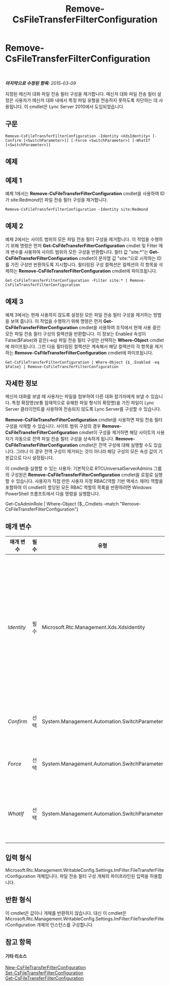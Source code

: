 ﻿---
title: Remove-CsFileTransferFilterConfiguration
TOCTitle: Remove-CsFileTransferFilterConfiguration
ms:assetid: faae4d4b-ea8b-4d50-9c46-16a075476642
ms:mtpsurl: https://technet.microsoft.com/ko-kr/library/Gg413064(v=OCS.15)
ms:contentKeyID: 49305615
ms.date: 08/24/2015
mtps_version: v=OCS.15
ms.translationtype: HT
---

# Remove-CsFileTransferFilterConfiguration

 

_**마지막으로 수정된 항목:** 2015-03-09_

지정된 메신저 대화 파일 전송 필터 구성을 제거합니다. 메신저 대화 파일 전송 필터 설정은 사용자가 메신저 대화 내에서 특정 파일 유형을 전송하지 못하도록 차단하는 데 사용됩니다. 이 cmdlet은 Lync Server 2010에서 도입되었습니다.

## 구문

    Remove-CsFileTransferFilterConfiguration -Identity <XdsIdentity> [-Confirm [<SwitchParameter>]] [-Force <SwitchParameter>] [-WhatIf [<SwitchParameter>]]

## 예제

## 예제 1

예제 1에서는 **Remove-CsFileTransferFilterConfiguration** cmdlet을 사용하여 ID가 site:Redmond인 파일 전송 필터 구성을 제거합니다.

    Remove-CsFileTransferFilterConfiguration -Identity site:Redmond

## 예제 2

예제 2에서는 사이트 범위의 모든 파일 전송 필터 구성을 제거합니다. 이 작업을 수행하기 위해 명령은 먼저 **Get-CsFileTransferFilterConfiguration** cmdlet 및 Filter 매개 변수를 사용하여 사이트 범위의 모든 구성을 반환합니다. 필터 값 "site:\*"는 **Get-CsFileTransferFilterConfiguration** cmdlet이 문자열 값 "site:"으로 시작하는 ID를 가진 구성만 반환하도록 지시합니다. 필터링된 구성 컬렉션은 컬렉션의 각 항목을 삭제하는 **Remove-CsFileTransferFilterConfiguration** cmdlet에 파이프됩니다.

    Get-CsFileTransferFilterConfiguration -Filter site:* | Remove-CsFileTransferFilterConfiguration

## 예제 3

예제 3에서는 현재 사용하지 않도록 설정된 모든 파일 전송 필터 구성을 제거하는 방법을 보여 줍니다. 이 작업을 수행하기 위해 명령은 먼저 **Get-CsFileTransferFilterConfiguration** cmdlet을 사용하여 조직에서 현재 사용 중인 모든 파일 전송 필터 구성의 컬렉션을 반환합니다. 이 정보는 Enabled 속성이 False($False)와 같은(-eq) 파일 전송 필터 구성만 선택하는 **Where-Object** cmdlet에 파이프됩니다. 그런 다음 필터링된 컬렉션은 계속해서 해당 컬렉션의 각 항목을 제거하는 **Remove-CsFileTransferFilterConfiguration** cmdlet에 파이프됩니다.

    Get-CsFileTransferFilterConfiguration | Where-Object {$_.Enabled -eq $False} | Remove-CsFileTransferFilterConfiguration

## 자세한 정보

메신저 대화를 보낼 때 사용자는 파일을 첨부하여 다른 대화 참가자에게 보낼 수 있습니다. 특정 확장명(보통 잠재적으로 유해한 파일 형식의 확장명)을 가진 파일이 Lync Server 클라이언트를 사용하여 전송되지 않도록 Lync Server를 구성할 수 있습니다.

**Remove-CsFileTransferFilterConfiguration** cmdlet을 사용하면 파일 전송 필터 구성을 삭제할 수 있습니다. 사이트 범위 구성의 경우 **Remove-CsFileTransferFilterConfiguration** cmdlet이 구성을 제거하면 해당 사이트의 사용자가 자동으로 전역 파일 전송 필터 구성을 상속하게 됩니다. **Remove-CsFileTransferFilterConfiguration** cmdlet은 전역 구성에 대해 실행할 수도 있습니다. 그러나 이 경우 전역 구성이 제거되는 것이 아니라 해당 구성의 모든 속성 값이 기본값으로 다시 설정됩니다.

이 cmdlet을 실행할 수 있는 사용자: 기본적으로 RTCUniversalServerAdmins 그룹의 구성원은 **Remove-CsFileTransferFilterConfiguration** cmdlet을 로컬로 실행할 수 있습니다. 사용자가 직접 만든 사용자 지정 RBAC(역할 기반 액세스 제어) 역할을 포함하여 이 cmdlet이 할당된 모든 RBAC 역할의 목록을 반환하려면 Windows PowerShell 프롬프트에서 다음 명령을 실행합니다.

Get-CsAdminRole | Where-Object {$\_.Cmdlets –match "Remove-CsFileTransferFilterConfiguration"}

## 매개 변수


<table>
<colgroup>
<col style="width: 25%" />
<col style="width: 25%" />
<col style="width: 25%" />
<col style="width: 25%" />
</colgroup>
<thead>
<tr class="header">
<th>매개 변수</th>
<th>필수</th>
<th>유형</th>
<th>설명</th>
</tr>
</thead>
<tbody>
<tr class="odd">
<td><p><em>Identity</em></p></td>
<td><p>필수</p></td>
<td><p>Microsoft.Rtc.Management.Xds.XdsIdentity</p></td>
<td><p>제거할 파일 전송 구성에 대한 고유 식별자입니다. 전역 구성을 참조하려면 -Identity global 구문을 사용합니다. 사이트 범위에서 구성을 참조하려면 -Identity site:Redmond와 유사한 구문을 사용합니다. ID를 지정할 때 와일드카드 값을 사용할 수 없습니다.</p></td>
</tr>
<tr class="even">
<td><p><em>Confirm</em></p></td>
<td><p>선택</p></td>
<td><p>System.Management.Automation.SwitchParameter</p></td>
<td><p>명령을 실행하기 전에 확인 메시지를 표시합니다.</p></td>
</tr>
<tr class="odd">
<td><p><em>Force</em></p></td>
<td><p>선택</p></td>
<td><p>System.Management.Automation.SwitchParameter</p></td>
<td><p>변경하기 전에 표시되는 확인 메시지를 표시하지 않습니다.</p></td>
</tr>
<tr class="even">
<td><p><em>WhatIf</em></p></td>
<td><p>선택</p></td>
<td><p>System.Management.Automation.SwitchParameter</p></td>
<td><p>명령을 실제로 실행하지 않고도 명령이 실행될 경우 발생할 수 있는 현상을 설명합니다.</p></td>
</tr>
</tbody>
</table>


## 입력 형식

Microsoft.Rtc.Management.WritableConfig.Settings.ImFilter.FileTransferFilterConfiguration 개체입니다. 파일 전송 필터 구성 개체의 파이프라인된 입력을 허용합니다.

## 반환 형식

이 cmdlet은 값이나 개체를 반환하지 않습니다. 대신 이 cmdlet은 Microsoft.Rtc.Management.WritableConfig.Settings.ImFilter.FileTransferFilterConfiguration 개체의 인스턴스를 구성합니다.

## 참고 항목

#### 기타 리소스

[New-CsFileTransferFilterConfiguration](new-csfiletransferfilterconfiguration.md)  
[Set-CsFileTransferFilterConfiguration](set-csfiletransferfilterconfiguration.md)  
[Get-CsFileTransferFilterConfiguration](get-csfiletransferfilterconfiguration.md)

